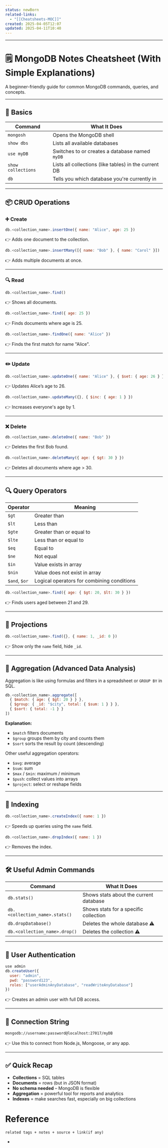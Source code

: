 ```yaml
---
status: newBorn
related-links:
  - "[[Cheatsheets-MOC]]"
created: 2025-04-05T12:07
updated: 2025-04-11T10:40
---
```

---

# 🗒️ MongoDB Notes Cheatsheet (With Simple Explanations)

A beginner-friendly guide for common MongoDB commands, queries, and concepts.

---

## 🧱 Basics

| Command | What It Does |
|--------|-----------------------------|
| `mongosh` | Opens the MongoDB shell |
| `show dbs` | Lists all available databases |
| `use myDB` | Switches to or creates a database named `myDB` |
| `show collections` | Lists all collections (like tables) in the current DB |
| `db` | Tells you which database you're currently in |

---

## 📦 CRUD Operations

### ➕ Create

```js
db.<collection_name>.insertOne({ name: "Alice", age: 25 })
```
👉 Adds one document to the collection.

```js
db.<collection_name>.insertMany([{ name: "Bob" }, { name: "Carol" }])
```
👉 Adds multiple documents at once.

---

### 🔍 Read

```js
db.<collection_name>.find()
```
👉 Shows all documents.

```js
db.<collection_name>.find({ age: 25 })
```
👉 Finds documents where age is 25.

```js
db.<collection_name>.findOne({ name: "Alice" })
```
👉 Finds the first match for name "Alice".

---

### ✏️ Update

```js
db.<collection_name>.updateOne({ name: "Alice" }, { $set: { age: 26 } })
```
👉 Updates Alice’s age to 26.

```js
db.<collection_name>.updateMany({}, { $inc: { age: 1 } })
```
👉 Increases everyone's age by 1.

---

### ❌ Delete

```js
db.<collection_name>.deleteOne({ name: "Bob" })
```
👉 Deletes the first Bob found.

```js
db.<collection_name>.deleteMany({ age: { $gt: 30 } })
```
👉 Deletes all documents where age > 30.

---

## 🔍 Query Operators

| Operator | Meaning |
|----------|---------|
| `$gt` | Greater than |
| `$lt` | Less than |
| `$gte` | Greater than or equal to |
| `$lte` | Less than or equal to |
| `$eq` | Equal to |
| `$ne` | Not equal |
| `$in` | Value exists in array |
| `$nin` | Value does not exist in array |
| `$and`, `$or` | Logical operators for combining conditions |

```js
db.<collection_name>.find({ age: { $gt: 20, $lt: 30 } })
```
👉 Finds users aged between 21 and 29.

---

## 🔧 Projections

```js
db.<collection_name>.find({}, { name: 1, _id: 0 })
```
👉 Show only the `name` field, hide `_id`.

---

## 🎯 Aggregation (Advanced Data Analysis)

Aggregation is like using formulas and filters in a spreadsheet or `GROUP BY` in SQL.

```js
db.<collection_name>.aggregate([
  { $match: { age: { $gt: 20 } } },
  { $group: { _id: "$city", total: { $sum: 1 } } },
  { $sort: { total: -1 } }
])
```

**Explanation:**
- `$match` filters documents
- `$group` groups them by city and counts them
- `$sort` sorts the result by count (descending)

Other useful aggregation operators:
- `$avg`: average
- `$sum`: sum
- `$max` / `$min`: maximum / minimum
- `$push`: collect values into arrays
- `$project`: select or reshape fields

---

## 🏃 Indexing

```js
db.<collection_name>.createIndex({ name: 1 })
```
👉 Speeds up queries using the `name` field.

```js
db.<collection_name>.dropIndex({ name: 1 })
```
👉 Removes the index.

---

## 🛠️ Useful Admin Commands

| Command | What It Does |
|---------|-------------------------|
| `db.stats()` | Shows stats about the current database |
| `db.<collection_name>.stats()` | Shows stats for a specific collection |
| `db.dropDatabase()` | Deletes the whole database ⚠️ |
| `db.<collection_name>.drop()` | Deletes the collection ⚠️ |

---

## 🔐 User Authentication

```js
use admin
db.createUser({
  user: "admin",
  pwd: "password123",
  roles: ["userAdminAnyDatabase", "readWriteAnyDatabase"]
})
```
👉 Creates an admin user with full DB access.

---

## 🔗 Connection String

```bash
mongodb://username:password@localhost:27017/myDB
```
👉 Use this to connect from Node.js, Mongoose, or any app.

---

## ✅ Quick Recap

- **Collections** = SQL tables  
- **Documents** = rows (but in JSON format)  
- **No schema needed** – MongoDB is flexible  
- **Aggregation** = powerful tool for reports and analytics  
- **Indexes** = make searches fast, especially on big collections  



# Reference
`related tags + notes + source + link(if any)`
 

- 